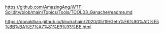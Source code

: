 https://github.com/AmazingAng/WTF-Solidity/blob/main/Topics/Tools/TOOL03_Ganache/readme.md


https://donaldhan.github.io/blockchain/2020/05/19/Geth%E6%90%AD%E5%BB%BA%E7%A7%81%E9%93%BE.html
